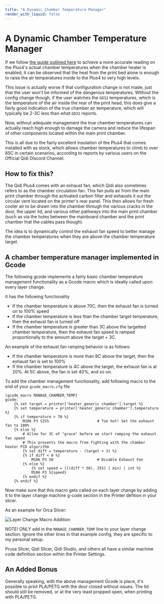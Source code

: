 ```yaml
---
title: "A Dynamic Chamber Temperature Manager"
render_with_liquid: false
---
```





# A Dynamic Chamber Temperature Manager

If we follow [the guide outlined here](../chamber-heater-investigation#dont-bore-me-with-the-details-just-tell-me-what-to-do) to achieve
a more accurate reading on the Plus4's actual chamber temperatures when the chamber heater is enabled, it can be observed that the
heat from the print bed alone is enough to raise the air temperatures inside to the Plus4 to very high levels.

This issue is actually worse if that configuration change is not made, just that the user won't be informed of the dangerous temperatures.
Without the config change though, if the user watches the `GD32` temperatures, which is the temperature of the air inside the rear of the
print head, this does give a fairly good indication of the true chamber air temperature, which will typically be 2-3C less than what `GD32` reports.

Now, without adequate management the true chamber temperatures can actually reach high enough to damage the camera and reduce the lifespan of other
components located within the main print chamber.

This is all due to the fairly excellent insulation of the Plus4 that comes installed with as stock, which allows chamber temperatures to
climb to over 85C in certain scenarios, according to reports by various users on the Official Qidi Discord Channel.

##  How to fix this?

The Qidi Plus4 comes with an exhaust fan, which Qidi also sometimes refers to as the chamber circulation fan.
This fan pulls air from the main print chamber through the activated carbon filter and exhausts it out the circular vent located on the printer's rear panel.
This then allows for fresh cooler air to be drawn into the chamber through the various cracks in the door, the upper lid, and various other pathways into
the main print chamber (such as via the holes between the mainboard chamber and the print chamber that the cables pass though).

The idea is to dynamically control the exhaust fan speed to better manage the chamber temperatures when they are above the chamber temperature target.

## A chamber temperature manager implemented in Gcode

The following gcode implements a fairly basic chamber temperature management functionality as a Gcode macro which is ideally called upon every layer change.

It has the following functionality
- If the chamber temperature is above 70C, then the exhaust fan is turned on to 100% speed
- If the chamber temperature is less than the chamber target temperature, then the exhaust fan is turned off
- If the chamber temperature is greater than 3C above the targetted chamber temperature, then the exhaust fan speed is ramped proportionally to the amount above the target + 3C.

An example of the exhaust fan ramping behavior is as follows:

- If the chamber temperature is more than 8C above the target, then the exhaust fan is set to 100%
- If the chamber temperature is 4C above the target, the exhaust fan is at 20%.  At 5C above, the fan is set 40%, and so on.


To add the chamber management functionality, add following macro to the end of your `gcode_macro.cfg` file

```
[gcode_macro MANAGE_CHAMBER_TEMP]
gcode:
    {% set target = printer['heater_generic chamber'].target %}
    {% set temperature = printer['heater_generic chamber'].temperature %}
    {% if temperature > 70 %}
        M106 P3 S255                      # Too hot! Set the exhaust fan to 100%
    {% else %}
        # Allow for 3C of "grace" before we start ramping the exhaust fan speed
        # This prevents the macro from fighting with the chamber heater PID algorithm
        {% set diff = temperature - (target + 3) %}
        {% if diff < 0 %}
            M106 P3 S0                    # Disable Exhaust Fan
        {% else %}
            {% set speed = ([(diff * 50), 255] | min) | int %}
            M106 P3 S{speed}
        {% endif %}
    {% endif %}
```

Now make sure that this macro gets called on each layer change by adding it to the layer change machine g-code section in the Printer defition in your slicer.

As an example for Orca Slicer:

![Layer Change Macro Addition](./image.png)

NOTE!  ONLY add in the `MANAGE_CHAMBER_TEMP` line to your layer change section.  Ignore the other lines in that example config, they are specific to my personal setup.

Prusa Slicer, Qidi Slicer, Qidi Studio, and others all have a similar machine code definition section within the Printer Settings.

## An Added Bonus

Generally speaking, with the above management Gcode is place, it's possible to print PLA/PETG with the door closed without issues.
The lid should still be removed, or at the very least propped open, when printing with PLA/PETG.

